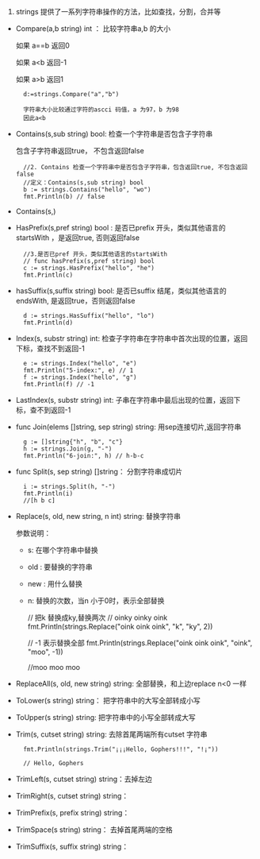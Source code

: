 1. strings 提供了一系列字符串操作的方法，比如查找，分割，合并等

+ Compare(a,b string) int ： 比较字符串a,b 的大小

   如果 a==b 返回0

   如果 a<b 返回-1

   如果 a>b 返回1

        d:=strings.Compare("a","b")

        字符串大小比较通过字符的ascci 码值，a 为97，b 为98 
        因此a<b

+ Contains(s,sub string) bool: 检查一个字符串是否包含子字符串

    包含子字符串返回true， 不包含返回false

        //2. Contains 检查一个字符串中是否包含子字符串，包含返回true, 不包含返回false
        //定义：Contains(s,sub string) bool
        b := strings.Contains("hello", "wo")
        fmt.Println(b) // false

+ Contains(s,)

+ HasPrefix(s,pref string) bool : 是否已prefix 开头，类似其他语言的startsWith ，是返回true, 否则返回false

        //3.是否已pref 开头，类似其他语言的startsWith
        // func hasPrefix(s,pref string) bool
        c := strings.HasPrefix("hello", "he")
        fmt.Println(c)

+ hasSuffix(s,suffix string) bool: 是否已suffix 结尾，类似其他语言的endsWith, 是返回true，否则返回false

        d := strings.HasSuffix("hello", "lo")
	    fmt.Println(d)

+ Index(s, substr string) int: 检查子字符串在字符串中首次出现的位置，返回下标，查找不到返回-1

        e := strings.Index("hello", "e")
        fmt.Println("5-index:", e) // 1
        f := strings.Index("hello", "g")
        fmt.Println(f) // -1

+ LastIndex(s, substr string) int: 子串在字符串中最后出现的位置，返回下标，查不到返回-1

+ func Join(elems []string, sep string) string: 用sep连接切片,返回字符串

        g := []string{"h", "b", "c"}
        h := strings.Join(g, "-")
        fmt.Println("6-join:", h) // h-b-c

+ func Split(s, sep string) []string： 分割字符串成切片

        i := strings.Split(h, "-")
	    fmt.Println(i)
        //[h b c]

+ Replace(s, old, new string, n int) string: 替换字符串

   参数说明：

   + s: 在哪个字符串中替换
   + old : 要替换的字符串
   + new : 用什么替换
   + n: 替换的次数，当n 小于0时，表示全部替换

        // 把k 替换成ky,替换两次
        // oinky oinky oink
        fmt.Println(strings.Replace("oink oink oink", "k", "ky", 2))

        // -1 表示替换全部
	    fmt.Println(strings.Replace("oink oink oink", "oink", "moo", -1))
        
        //moo moo moo

+ ReplaceAll(s, old, new string) string: 全部替换，和上边replace n<0 一样

+ ToLower(s string) string： 把字符串中的大写全部转成小写

+ ToUpper(s string) string:  把字符串中的小写全部转成大写

+ Trim(s, cutset string) string: 去除首尾两端所有cutset 字符串

        fmt.Println(strings.Trim("¡¡¡Hello, Gophers!!!", "!¡"))

        // Hello, Gophers

+ TrimLeft(s, cutset string) string：去掉左边

+ TrimRight(s, cutset string) string： 

+ TrimPrefix(s, prefix string) string： 

+ TrimSpace(s string) string： 去掉首尾两端的空格

+ TrimSuffix(s, suffix string) string： 